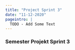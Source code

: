 ```yaml
---
title: "Project Sprint 3"
date: "11-12-2020"
pageintro: |
  TODO - Add Some Text
---
```


### Semester Projekt Sprint 3
